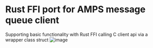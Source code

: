 # Rust FFI port for AMPS message queue client
Supporting basic functionality with Rust FFI calling C client api via a wrapper class struct
![image](https://github.com/DoubleSpicy/rust-amps/assets/26112431/b6271d26-0578-4280-b02a-78aca93e22ef)
